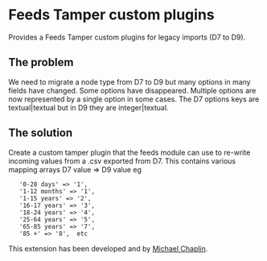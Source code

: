 # Feeds Tamper custom plugins
Provides a Feeds Tamper custom plugins for legacy imports (D7 to D9).

## The problem

We need to migrate a node type from D7 to D9 but many options in many fields have changed.
Some options have disappeared. Multiple options are now represented by a single option in some cases.
The D7 options keys are textual|textual but in D9 they are integer|textual.

## The solution

Create a custom tamper plugin that the feeds module can use to re-write incoming values from a .csv exported from D7.
This contains various mapping arrays D7 value => D9 value eg

 ```$map = array(
    '0-28 days' => '1',
    '1-12 months' => '1',
    '1-15 years' => '2',
    '16-17 years' => '3',
    '18-24 years' => '4',
    '25-64 years' => '5',
    '65-85 years' => '7',
    '85 +' => '8',  etc
```

This extension has been developed and by [Michael Chaplin](https://github.com/mikantchap).

